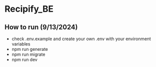 # Recipify_BE

## How to run (9/13/2024)

- check .env.example and create your own .env with your environment variables
- npm run generate
- npm run migrate
- npm run dev
